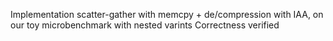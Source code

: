 Implementation scatter-gather with memcpy + de/compression with IAA, on our toy microbenchmark with nested varints
Correctness verified
